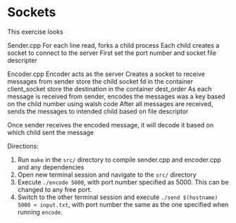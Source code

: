 # Sockets

This exercise looks

Sender.cpp
For each line read, forks a child process
Each child creates a socket to connect to the server
First set the port number and socket file descripter

Encoder.cpp
Encoder acts as the server
Creates a socket to receive messages from sender
store the child socket fd in the container client_socket
store the destination in the container dest_order
As each message is received from sender, encodes the messages was a key based on the child number using walsh code
After all messages are received, sends the messages to intended child based on file descriptor

Once sender receives the encoded message, it will decode it based on which child sent the message

Directions:
1. Run `make` in the `src/` directory to compile sender.cpp and encoder.cpp and any dependencies
2. Open new terminal session and navigate to the `src/` directory
3. Execute `./encode 5000`, with port number specified as 5000. This can be changed to any free port.
4. Switch to the other terminal session and execute `./send $(hostname) 5000 < input.txt`, with port number the same as the one specified when running `encode`.
